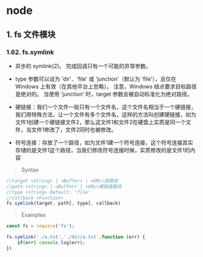 # node

## 1. fs 文件模块

### 1.62. fs.symlink

- 异步的 symlink(2)。 完成回调只有一个可能的异常参数。

- type 参数可以设为 'dir'、'file' 或 'junction'（默认为 'file'），且仅在 Windows 上有效（在其他平台上忽略）。 注意，Windows 结点要求目标路径是绝对的。 当使用 'junction' 时，target 参数会被自动标准化为绝对路径。

- 硬链接：我们一个文件一般只有一个文件名，这个文件名相当于一个硬链接，我们用特殊方法，让一个文件有多个文件名，这样的方法叫创建硬链接，如为文件1创建一个硬链接文件2，那么这文件1和文件2在硬盘上实质是同一个文件，当文件1修改了，文件2同时也被修改。

- 符号连接：存放了一个路径，如为文件1建一个符号连接，这个符号连接其实存储的是文件1这个路径，当我们修改符号连接时候，实质修改的是文件1的内容


> Syntax

```js
//target <string> | <Buffer> | <URL>原路径
//path <string> | <Buffer> | <URL>硬链接路径
//type <string> Default: 'file'
//callback <Function>
fs.symlink(target, path[, type], callback)
```

> Examples

```js
const fs = require('fs');

fs.symlink('./a.txt','./dir/a.txt',function (err) {
    if(err) console.log(err);
})
```